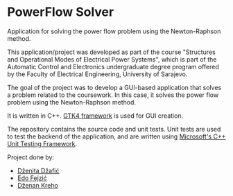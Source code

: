 # PowerFlow Solver
Application for solving the power flow problem using the Newton-Raphson method.

This application/project was developed as part of the course "Structures and Operational Modes of
Electrical Power Systems", which is part of the Automatic Control and Electronics undergraduate degree program offered by the Faculty of Electrical Engineering, University of Sarajevo.

The goal of the project was to develop a GUI-based application that solves a problem related to the coursework. In this case, it solves the power flow problem using the Newton-Raphson method.

It is written in C++. [GTK4 framework](https://docs.gtk.org/gtk4/) is used for GUI creation.

The repository contains the source code and unit tests. Unit tests are used to test the backend of the application, and are written using [Microsoft's C++ Unit Testing Framework](https://learn.microsoft.com/en-us/visualstudio/test/how-to-use-microsoft-test-framework-for-cpp?view=vs-2022).

Project done by:
- [Dženita Džafić](https://github.com/dzeni21)
- [Edo Fejzić](https://github.com/do3-173)
- [Dženan Kreho](https://github.com/dzenankreho)
